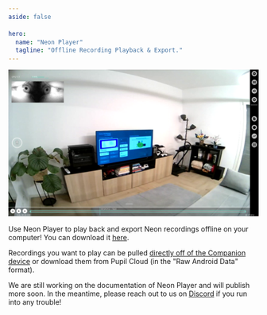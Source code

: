 ```yaml
---
aside: false

hero:
  name: "Neon Player"
  tagline: "Offline Recording Playback & Export."
---
```

<script setup>
  import { VPHomeHero } from "vitepress/theme"
</script>
<VPHomeHero />

![Neon Player UI](./ui.png)

Use Neon Player to play back and export Neon recordings offline on your computer! You can download it [here](https://github.com/pupil-labs/neon-player/releases/tag/v4.0).

Recordings you want to play can be pulled [directly off of the Companion device](/data-collection/transfer-recordings-via-usb/) or download them from Pupil Cloud (in the "Raw Android Data" format).

We are still working on the documentation of Neon Player and will publish more soon. In the meantime, please reach out to us on [Discord](https://pupil-labs.com/chat/) if you run into any trouble!